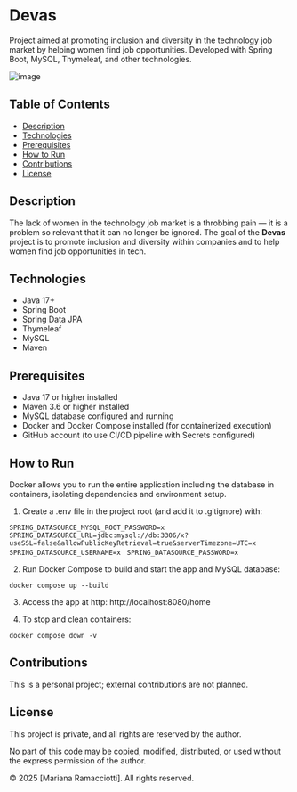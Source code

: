 # Devas

Project aimed at promoting inclusion and diversity in the technology job market by helping women find job opportunities. Developed with Spring Boot, MySQL, Thymeleaf, and other technologies.

![image](https://github.com/user-attachments/assets/f67c8c26-170e-4179-8ed0-16231fe485b5)

## Table of Contents

- [Description](#description)  
- [Technologies](#technologies)  
- [Prerequisites](#prerequisites)  
- [How to Run](#how-to-run)  
- [Contributions](#contributions)  
- [License](#license)  

## Description

The lack of women in the technology job market is a throbbing pain — it is a problem so relevant that it can no longer be ignored. The goal of the **Devas** project is to promote inclusion and diversity within companies and to help women find job opportunities in tech.

## Technologies

- Java 17+  
- Spring Boot  
- Spring Data JPA  
- Thymeleaf  
- MySQL  
- Maven  

## Prerequisites

- Java 17 or higher installed  
- Maven 3.6 or higher installed  
- MySQL database configured and running  
- Docker and Docker Compose installed (for containerized execution)
- GitHub account (to use CI/CD pipeline with Secrets configured)

## How to Run

Docker allows you to run the entire application including the database in containers, isolating dependencies and environment setup.

1) Create a .env file in the project root (and add it to .gitignore) with:

```SPRING_DATASOURCE_MYSQL_ROOT_PASSWORD=x```
```SPRING_DATASOURCE_URL=jdbc:mysql://db:3306/x?useSSL=false&allowPublicKeyRetrieval=true&serverTimezone=UTC=x```
```SPRING_DATASOURCE_USERNAME=x ```
```SPRING_DATASOURCE_PASSWORD=x ```

2) Run Docker Compose to build and start the app and MySQL database:

```docker compose up --build```

3) Access the app at http: http://localhost:8080/home

4) To stop and clean containers: 

```docker compose down -v```

## Contributions

This is a personal project; external contributions are not planned.

## License

This project is private, and all rights are reserved by the author.

No part of this code may be copied, modified, distributed, or used without the express permission of the author.

© 2025 [Mariana Ramacciotti]. All rights reserved.

